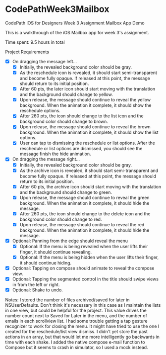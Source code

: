 # CodePathWeek3Mailbox
CodePath iOS for Designers Week 3 Assignment
Mailbox App Demo

This is a walkthrough of the iOS Mailbox app for week 3's assignment.

Time spent: 9.5 hours in total

Project Requirements
 * [x] On dragging the message left...
   * [x] Initially, the revealed background color should be gray.
   * [x] As the reschedule icon is revealed, it should start semi-transparent and become fully opaque. If released at this point, the message should return to its initial position.
   * [x] After 60 pts, the later icon should start moving with the translation and the background should change to yellow.
   * [x] Upon release, the message should continue to reveal the yellow background. When the animation it complete, it should show the reschedule options.
   * [x] After 260 pts, the icon should change to the list icon and the background color should change to brown.
   * [x] Upon release, the message should continue to reveal the brown background. When the animation it complete, it should show the list options.
   * [x] User can tap to dismissing the reschedule or list options. After the reschedule or list options are dismissed, you should see the message finish the hide animation.
 * [x] On dragging the message right...
   * [x] Initially, the revealed background color should be gray.
   * [x] As the archive icon is revealed, it should start semi-transparent and become fully opaque. If released at this point, the message should return to its initial position.
   * [x] After 60 pts, the archive icon should start moving with the translation and the background should change to green.
   * [x] Upon release, the message should continue to reveal the green background. When the animation it complete, it should hide the message.
   * [x] After 260 pts, the icon should change to the delete icon and the background color should change to red.
   * [x] Upon release, the message should continue to reveal the red background. When the animation it complete, it should hide the message.
 * [x] Optional: Panning from the edge should reveal the menu
   * [x] Optional: If the menu is being revealed when the user lifts their finger, it should continue revealing.
   * [x] Optional: If the menu is being hidden when the user lifts their finger, it should continue hiding.
 * [x] Optional: Tapping on compose should animate to reveal the compose view.
 * [x] Optional: Tapping the segmented control in the title should swipe views in from the left or right.
 * [x] Optional: Shake to undo.

Notes: I stored the number of files archived/saved for later in NSUserDefaults. Don't think it's necessary in this case as I maintain the lists in one view, but could be helpful for the project.
This value drives the number count next to Saved for Later in the menu, and the number of emails in each scrollview list.
I had some trouble getting a tap gesture recognizer to work for closing the menu. It might have tried to use the one I created for the reschedule/list view dismiss.
I didn't yet store the past actions in an array, but that would let me more intelligently go backwards in time with each shake.
I added the native compose e-mail function to Compose but it seems to crash in simulator, so I used a mock instead.
